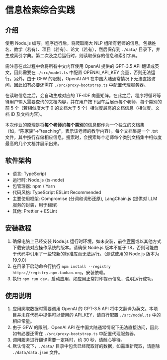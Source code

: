 # 信息检索综合实践

## 介绍

使用 Node.js 编写。程序运行后，将爬取南大 NLP 组所有老师的信息，包括姓名、教学（若有）、项目（若有）、论文（若有），然后保存到 `./data/` 目录下，并生成索引字典。第二次及之后运行时，则读取保存的信息和索引字典。

需注意在此过程中会将所有中文内容使用 OpenAI 提供的 GPT-3.5 API 翻译成英文，因此需要在 `./src/model.ts` 中配置 OPENAI_API_KEY 变量，否则无法运行。另外，由于 GFW 的限制，OpenAI API 在中国大陆通常情况下无法直接访问，因此如有必要还需在 `./src/proxy-bootstrap.ts` 中配置代理服务器。

在读取信息之后，会自动生成对应的 TF-IDF 向量矩阵。在此之后，程序将循环等待用户输入需要查询的文档内容，并在用户按下回车后展示每个老师、每个类别的前 5 个（若相似度大于 0 的文档大于 5 个）相似度最高的文档信息（相似度、文档 ID 及文档内容）。

本次作业的原理是将**每个老师**的**每个类别**的信息都作为一个独立的文档集（如，“陈家骏”->"teaching"，表示该老师的教学内容）。每个文档集是一个 .txt 文件，其中按行存储相应信息。搜索时，会搜索每个老师每个类别文档集中相似度最高的几个文档并展示出来。

## 软件架构

- 语言: TypeScript
- 运行时: Node.js (ts-node)
- 包管理器: npm / Yarn
- 代码风格: TypeScript ESLint Recommended
- 主要使用框架: Compromise (分词和词形还原), LangChain.js (提供对 LLM 服务的封装，用于翻译)
- 其他: Prettier + ESLint

## 安装教程

1. 确保电脑上已经安装 Node.js 运行时环境，如未安装，前往[官网](https://nodejs.org/en/download/)或以其他方式下载安装对应操作系统的版本。请确保 Node.js 版本不低于 18，否则可能由于代码中引用了一些较新的标准库而无法运行。（测试使用的 Node.js 版本为 19.9.0）
2. 在目录下启动命令行执行 `npm install --registry https://registry.npm.taobao.org`，安装依赖。
3. 执行 `npm run dev`，启动应用，如应用正常打印提示信息，说明运行成功。

## 使用说明

1. 应用爬取数据时需要调用 OpenAI 的 GPT-3.5 API 将中文翻译为英文。本项目并未在代码中提供可以使用的 API_KEY，请自行配置 `./src/model.ts` 中的 相应常量。
2. 由于 GFW 的限制，OpenAI API 在中国大陆通常情况下无法直接访问，因此如有必要还需在 `./src/proxy-bootstrap.ts` 中配置代理服务器。
3. 调用服务进行翻译需要一定耗时，约 30 秒，请耐心等待。
4. 默认情况下，`./data/` 目录中包含已经爬取好的数据，如需重新爬取，请删除 `./data/data.json` 文件。

